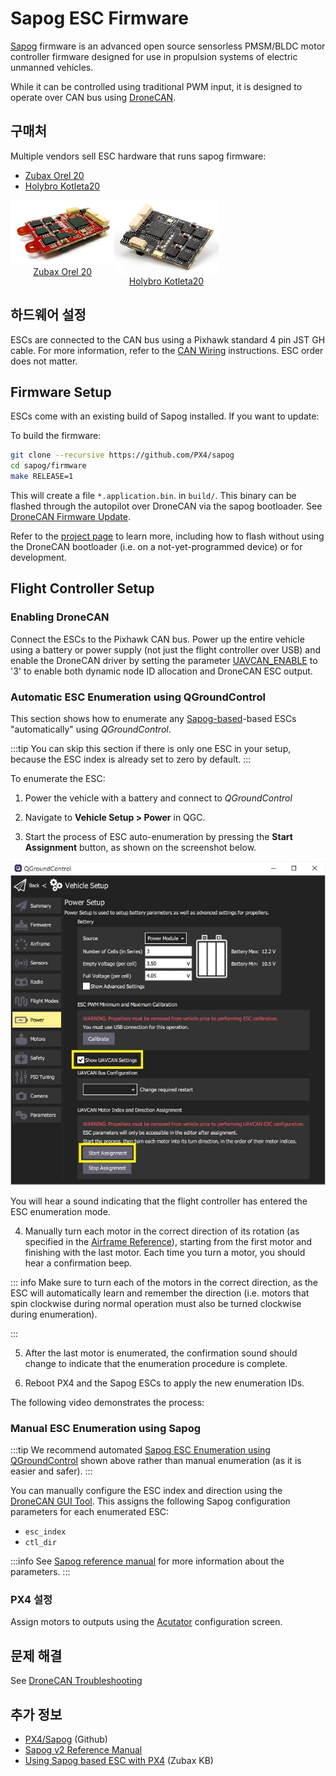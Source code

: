 # Sapog ESC Firmware

[Sapog](https://github.com/PX4/sapog#px4-sapog) firmware is an advanced open source sensorless PMSM/BLDC motor controller firmware designed for use in propulsion systems of electric unmanned vehicles.

While it can be controlled using traditional PWM input, it is designed to operate over CAN bus using [DroneCAN](index.md).

## 구매처

Multiple vendors sell ESC hardware that runs sapog firmware:

- [Zubax Orel 20](https://zubax.com/products/orel_20)
- [Holybro Kotleta20](https://holybro.com/products/kotleta20)

<style>
#image_container {
  height: 100%;
  width: 100%;
  display: flex;
}
.image_column {
  width: 33%;
  text-align: center;
}

</style>

<div id="image_container">
  <div class="image_column">
  <img src="../../assets/peripherals/esc_uavcan_zubax_orel20/orel20_top.jpg" alt="Orel20 - Top"/>
  <br><a href="https://zubax.com/products/orel_20">Zubax Orel 20</a>
  </div>
  <div class="image_column">
    <img src="../../assets/peripherals/esc_uavcan_holybro_kotleta20/kotleta20_top.jpg" alt="Holybro Kotleta20 top" />
    <br><a href="https://holybro.com/products/kotleta20">Holybro Kotleta20</a>
  </div>
</div>

## 하드웨어 설정

ESCs are connected to the CAN bus using a Pixhawk standard 4 pin JST GH cable.
For more information, refer to the [CAN Wiring](../can/index.md#wiring) instructions.
ESC order does not matter.

## Firmware Setup

ESCs come with an existing build of Sapog installed. If you want to update:

To build the firmware:

```sh
git clone --recursive https://github.com/PX4/sapog
cd sapog/firmware
make RELEASE=1
```

This will create a file `*.application.bin`. in `build/`.
This binary can be flashed through the autopilot over DroneCAN via the sapog bootloader.
See [DroneCAN Firmware Update](index.md#firmware-update).

Refer to the [project page](https://github.com/PX4/sapog) to learn more, including how to flash without using the DroneCAN bootloader (i.e. on a not-yet-programmed device) or for development.

## Flight Controller Setup

### Enabling DroneCAN

Connect the ESCs to the Pixhawk CAN bus. Power up the entire vehicle using a battery or power supply (not just the flight controller over USB) and enable the DroneCAN driver by setting the parameter [UAVCAN_ENABLE](../advanced_config/parameter_reference.md#UAVCAN_ENABLE) to '3' to enable both dynamic node ID allocation and DroneCAN ESC output.

### Automatic ESC Enumeration using QGroundControl

This section shows how to enumerate any [Sapog-based](https://github.com/PX4/sapog#px4-sapog)-based ESCs "automatically" using _QGroundControl_.

:::tip
You can skip this section if there is only one ESC in your setup, because the ESC index is already set to zero by default.
:::

To enumerate the ESC:

1. Power the vehicle with a battery and connect to _QGroundControl_

2. Navigate to **Vehicle Setup > Power** in QGC.

3. Start the process of ESC auto-enumeration by pressing the **Start Assignment** button, as shown on the screenshot below.

  ![QGC - DroneCAN ESC auto-enumeration](../../assets/peripherals/esc_qgc/qgc_uavcan_settings.jpg)

  You will hear a sound indicating that the flight controller has entered the ESC enumeration mode.

4. Manually turn each motor in the correct direction of its rotation (as specified in the [Airframe Reference](../airframes/airframe_reference.md)), starting from the first motor and finishing with the last motor.
  Each time you turn a motor, you should hear a confirmation beep.

  ::: info
  Make sure to turn each of the motors in the correct direction, as the ESC will automatically learn and remember the direction (i.e. motors that spin clockwise during normal operation must also be turned clockwise during enumeration).

:::

5. After the last motor is enumerated, the confirmation sound should change to indicate that the enumeration procedure is complete.

6. Reboot PX4 and the Sapog ESCs to apply the new enumeration IDs.

The following video demonstrates the process:

<lite-youtube videoid="4nSa8tvpbgQ" title="Zubax Orel 20 with PX4 Flight Stack - Auto-enumeration"/>

### Manual ESC Enumeration using Sapog

:::tip
We recommend automated [Sapog ESC Enumeration using QGroundControl](#automatic-esc-enumeration-using-qgroundcontrol) shown above rather than manual enumeration (as it is easier and safer).
:::

You can manually configure the ESC index and direction using the [DroneCAN GUI Tool](https://dronecan.github.io/GUI_Tool/Overview/).
This assigns the following Sapog configuration parameters for each enumerated ESC:

- `esc_index`
- `ctl_dir`

:::info
See [Sapog reference manual](https://files.zubax.com/products/io.px4.sapog/Sapog_v2_Reference_Manual.pdf) for more information about the parameters.
:::

### PX4 설정

Assign motors to outputs using the [Acutator](../config/actuators.md#actuator-testing) configuration screen.

## 문제 해결

See [DroneCAN Troubleshooting](index.md#troubleshooting)

## 추가 정보

- [PX4/Sapog](https://github.com/PX4/sapog#px4-sapog) (Github)
- [Sapog v2 Reference Manual](https://files.zubax.com/products/io.px4.sapog/Sapog_v2_Reference_Manual.pdf)
- [Using Sapog based ESC with PX4](https://kb.zubax.com/display/MAINKB/Using+Sapog-based+ESC+with+PX4) (Zubax KB)
